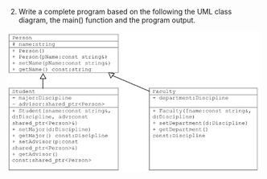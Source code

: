 2. Write a complete program based on the following the UML class diagram, the main() function and the program output.

![alt text](image.png)
